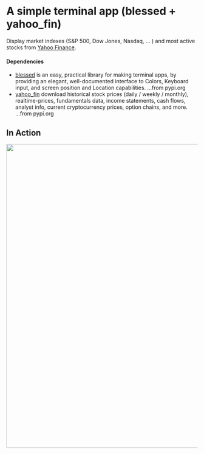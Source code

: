 # A simple terminal app (blessed + yahoo_fin)

Display market indexes (S&P 500, Dow Jones, Nasdaq, ... ) and most active stocks from [Yahoo Finance](https://finance.yahoo.com/most-active).

#### Dependencies

- [blessed](https://github.com/jquast/blessed) is an easy, practical library for making terminal apps, by providing an elegant, well-documented interface to Colors, Keyboard input, and screen position and Location capabilities. ...from pypi.org
- [yahoo_fin](https://github.com/atreadw1492/yahoo_fin) download historical stock prices (daily / weekly / monthly), realtime-prices, fundamentals data, income statements, cash flows, analyst info, current cryptocurrency prices, option chains, and more. ...from pypi.org

## In Action

<p align="left">
<img src="https://github.com/phyunsj/blessed-terminal-app/blob/main/live_stock_ticker.gif" width="800px"/>
</p>



